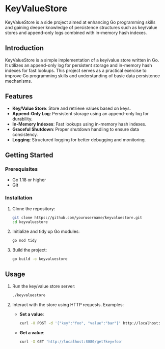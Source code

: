 # KeyValueStore

KeyValueStore is a side project aimed at enhancing Go programming skills and gaining deeper knowledge of persistence
structures such as key/value stores and append-only logs combined with in-memory hash indexes.

## Introduction

KeyValueStore is a simple implementation of a key/value store written in Go. It utilizes an append-only log for
persistent storage and in-memory hash indexes for fast lookups. This project serves as a practical exercise to improve
Go programming skills and understanding of basic data persistence mechanisms.

## Features

- **Key/Value Store**: Store and retrieve values based on keys.
- **Append-Only Log**: Persistent storage using an append-only log for durability.
- **In-Memory Indexes**: Fast lookups using in-memory hash indexes.
- **Graceful Shutdown**: Proper shutdown handling to ensure data consistency.
- **Logging**: Structured logging for better debugging and monitoring.

## Getting Started

### Prerequisites

- Go 1.18 or higher
- Git

### Installation

1. Clone the repository:
    ```sh
    git clone https://github.com/yourusername/keyvaluestore.git
    cd keyvaluestore
    ```

2. Initialize and tidy up Go modules:
    ```sh
    go mod tidy
    ```

3. Build the project:
    ```sh
    go build -o keyvaluestore
    ```

## Usage

1. Run the key/value store server:
    ```sh
    ./keyvaluestore
    ```

2. Interact with the store using HTTP requests. Examples:
    - **Set a value**:
        ```sh
        curl -X POST -d '{"key":"foo", "value":"bar"}' http://localhost:8080/set
        ```

    - **Get a value**:
        ```sh
        curl -X GET 'http://localhost:8080/get?key=foo'
        ```
